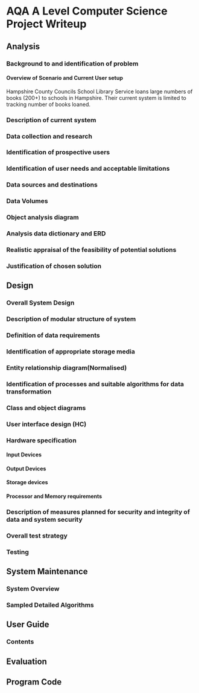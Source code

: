 # AQA A Level Computer Science Project Writeup

## Analysis
### Background to and identification of problem
#### Overview of Scenario and Current User setup
Hampshire County Councils School Library Service loans large numbers of books (200+) to schools in Hampshire.
Their current system is limited to tracking number of books loaned.

### Description of current system
### Data collection and research
### Identification of prospective users
### Identification of user needs and acceptable limitations
### Data sources and destinations
### Data Volumes
### Object analysis diagram
### Analysis data dictionary and ERD
### Realistic appraisal of the feasibility of potential solutions
### Justification of chosen solution
## Design
### Overall System Design
### Description of modular structure of system 
### Definition of data requirements 
### Identification of appropriate storage media
### Entity relationship diagram(Normalised)
### Identification of processes and suitable algorithms for data transformation

### Class and object diagrams 
### User interface design (HC)
### Hardware specification 
#### Input Devices 
#### Output Devices
#### Storage devices
#### Processor and Memory requirements
### Description of measures planned for security and integrity of data and system security
### Overall test strategy 
### Testing
## System Maintenance
### System Overview
### Sampled Detailed Algorithms

## User Guide 
### Contents

## Evaluation
## Program Code
